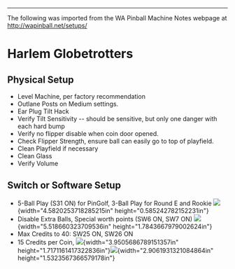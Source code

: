 ***
The following was imported from the WA Pinball Machine Notes webpage at http://wapinball.net/setups/
# Harlem Globetrotters
## Physical Setup
-   Level Machine, per factory recommendation
-   Outlane Posts on Medium settings.
-   Ear Plug Tilt Hack
-   Verify Tilt Sensitivity -- should be sensitive, but only one danger with each hard bump
-   Verify no flipper disable when coin door opened.
-   Check Flipper Strength, ensure ball can easily go to top of playfield.
-   Clean Playfield if necessary
-   Clean Glass
-   Verify Volume
## Switch or Software Setup
-   5-Ball Play (S31 ON) for PinGolf, 3-Ball Play for Round E and Rookie
    ![](media/image1.png){width="4.5820253718285215in" height="0.585242782152231in"}
-   Disable Extra Balls, Special worth points (SW6 ON, SW7 ON)
    ![](media/image2.png){width="5.518660323709536in" height="1.7843667979002624in"}
-   Max Credits to 40: SW25 ON, SW26 ON
-   15 Credits per Coin,
    ![](media/image3.png){width="3.9505686789151357in" height="1.7171161417322836in"}![](media/image4.png){width="2.9061931321084864in" height="1.5323567366579178in"}
